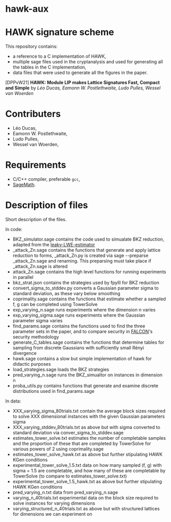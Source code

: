 # hawk-aux

# HAWK signature scheme
This repository contains:

* a reference to a C implementation of HAWK,
* multiple sage files used in the cryptanalysis and used for generating all the tables in the C implementation,
* data files that were used to generate all the figures in the paper.

[DPPvW21] **HAWK: Module LIP makes Lattice Signatures Fast, Compact and Simple**
by _Léo Ducas, Eamonn W. Postlethwaite, Ludo Pulles, Wessel van Woerden_

# Contributers

* Léo Ducas,
* Eamonn W. Postlethwaite,
* Ludo Pulles,
* Wessel van Woerden,

# Requirements

* C/C++ compiler, preferable `gcc`,
* [SageMath](https://www.sagemath.org/).

# Description of files
Short description of the files.

In code:

* BKZ_simulator.sage contains the code used to simualate BKZ reduction, adapted from the [leaky-LWE-estimator](https://github.com/lducas/leaky-LWE-Estimator)
* _attack_Zn.sage contains the functions that generate and apply lattice reduction to forms, _attack_Zn.py is created via sage --preparse _attack_Zn.sage and renaming. This preparsing must take place if _attack_Zn.sage is altered
* attack_Zn.sage contains the high level functions for running experiments in parallel
* bkz_strat.json contains the strategies used by fpylll for BKZ reduction
* convert_sigma_to_stddev.py converts a Gaussian parameter sigma to standard deviation, as these vary below smoothing
* coprimality.sage contains the functions that estimate whether a sampled f, g can be completed using TowerSolve
* exp_varying_n.sage runs experiments where the dimension n varies
* exp_varying_sigma.sage runs experiments where the Gaussian parameter sigma varies
* find_params.sage contains the functions used to find the three parameter sets in the paper, and to compare security in [FALCON](https://falcon-sign.info/)'s security methodology
* generate_C_tables.sage contains the functions that determine tables for sampling from discrete Gaussians with sufficiently small Rényi divergence
* hawk.sage contains a slow but simple implementation of hawk for didactic purposes
* load_strategies.sage loads the BKZ strategies
* pred_varying_n.sage runs the BKZ_simualtor on instances in dimension n
* proba_utils.py contains functions that generate and examine discrete distributions used in find_params.sage

In data:

* XXX_varying_sigma_80trials.txt contain the average block sizes required to solve XXX dimensional instances with the given Gaussian parameters sigma
* XXX_varying_stddev_80trials.txt as above but with sigma converted to standard deviation via conver_sigma_to_stddev.sage
* estimates_tower_solve.txt estimates the number of completable samples and the proportion of these that are completed by TowerSolve for various powers of 2 using coprimality.sage
* estimates_tower_solve_hawk.txt as above but further stipulating HAWK KGen conditions
* experimental_tower_solve_1.5.txt data on how many sampled (f, g) with sigma = 1.5 are completable, and how many of these are completable by TowerSolve (to compare to estimates_tower_solve.txt)
* experimental_tower_solve_1.5_hawk.txt as above but further stipulating HAWK KGen conditions
* pred_varying_n.txt data from pred_varying_n.sage
* varying_n_40trials.txt experimental data on the block size required to solve instances for varying dimensions
* varying_structured_n_40trials.txt as above but with structured lattices for dimensions we can experiment on
